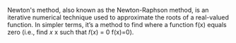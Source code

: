 
Newton's method, also known as the Newton-Raphson method, is an iterative numerical technique used to approximate the roots of a real-valued function. In simpler terms, it’s a method to find where a function f(x) equals zero (i.e., find 𝑥 x such that 𝑓(𝑥) = 0 f(x)=0).
